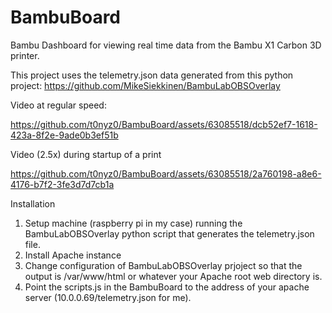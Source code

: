 # BambuBoard
Bambu Dashboard for viewing real time data from the Bambu X1 Carbon 3D printer.

This project uses the telemetry.json data generated from this python project:
https://github.com/MikeSiekkinen/BambuLabOBSOverlay

Video at regular speed:

https://github.com/t0nyz0/BambuBoard/assets/63085518/dcb52ef7-1618-423a-8f2e-9ade0b3ef51b

Video (2.5x) during startup of a print

https://github.com/t0nyz0/BambuBoard/assets/63085518/2a760198-a8e6-4176-b7f2-3fe3d7d7cb1a

Installation

1. Setup machine (raspberry pi in my case) running the BambuLabOBSOverlay python script that generates the telemetry.json file.
2. Install Apache instance
3. Change configuration of BambuLabOBSOverlay prjoject so that the output is /var/www/html or whatever your Apache root web directory is.
4. Point the scripts.js in the BambuBoard to the address of your apache server (10.0.0.69/telemetry.json for me).

